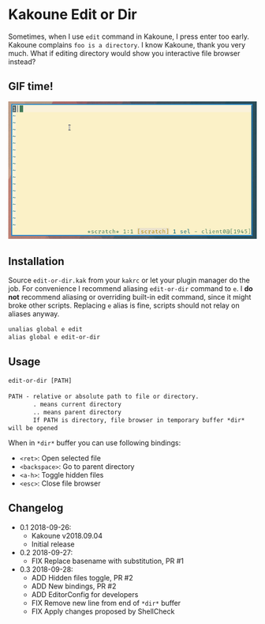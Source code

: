 # Kakoune Edit or Dir

Sometimes, when I use `edit` command in Kakoune, I press enter too
early. Kakoune complains `foo is a directory`. I know Kakoune, thank you
very much. What if editing directory would show you interactive file browser
instead?

## GIF time!

![GIF](edit-or-dir.gif)

## Installation

Source `edit-or-dir.kak` from your `kakrc` or let your plugin manager do
the job. For convenience I recommend aliasing `edit-or-dir` command to `e`.
I **do not** recommend aliasing or overriding built-in edit command, since
it might broke other scripts. Replacing `e` alias is fine, scripts should
not relay on aliases anyway.

```
unalias global e edit
alias global e edit-or-dir
```

## Usage

```
edit-or-dir [PATH]

PATH - relative or absolute path to file or directory.
       . means current directory
       .. means parent directory
       If PATH is directory, file browser in temporary buffer *dir* will be opened
```

When in `*dir*` buffer you can use following bindings:

- `<ret>`:       Open selected file
- `<backspace>`: Go to parent directory
- `<a-h>`:       Toggle hidden files
- `<esc>`:       Close file browser

## Changelog

- 0.1 2018-09-26:
  - Kakoune v2018.09.04
  - Initial release
- 0.2 2018-09-27:
  - FIX Replace basename with substitution, PR #1
- 0.3 2018-09-28:
  - ADD Hidden files toggle, PR #2
  - ADD New bindings, PR #2
  - ADD EditorConfig for developers
  - FIX Remove new line from end of `*dir*` buffer
  - FIX Apply changes proposed by ShellCheck

